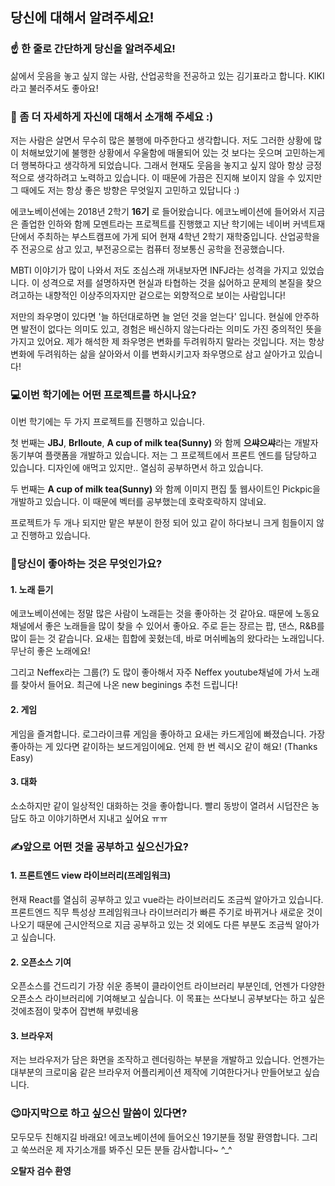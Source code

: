 ## 당신에 대해서 알려주세요!

### ☝️ 한 줄로 간단하게 당신을 알려주세요!

삶에서 웃음을 놓고 싶지 않는 사람, 산업공학을 전공하고 있는 김기표라고 합니다. KIKI 라고 불러주셔도 좋아요!

### 🙌 좀 더 자세하게 자신에 대해서 소개해 주세요 :)

저는 사람은 살면서 무수히 많은 불행에 마주한다고 생각합니다. 저도 그러한 상황에 많이 처해보았기에 불행한 상황에서 우울함에 매몰되어 있는 것 보다는 웃으며 고민하는게 더 행복하다고 생각하게 되었습니다. 그래서 현재도 웃음을 놓지고 싶지 않아 항상 긍정적으로 생각하려고 노력하고 있습니다. 이 때문에 가끔은 진지해 보이지 않을 수 있지만 그 때에도 저는 항상 좋은 방향은 무엇일지 고민하고 있답니다 :)

에코노베이션에는 2018년 2학기 **16기** 로 들어왔습니다. 에코노베이션에 들어와서 지금은 졸업한 인하와 함께 모멘트라는 프로젝트를 진행했고 지난 학기에는 네이버 커넥트재단에서 주최하는 부스트캠프에 가게 되어 현재 4학년 2학기 재학중입니다. 산업공학을 주 전공으로 삼고 있고, 부전공으로는 컴퓨터 정보통신 공학을 전공했습니다.

MBTI 이야기가 많이 나와서 저도 조심스래 꺼내보자면 INFJ라는 성격을 가지고 있었습니다. 이 성격으로 저를 설명하자면 현실과 타협하는 것을 싫어하고 문제의 본질을 찾으려고하는 내향적인 이상주의자지만 겉으로는 외향적으로 보이는 사람입니다!

저만의 좌우명이 있다면 '늘 하던대로하면 늘 얻던 것을 얻는다' 입니다. 현실에 안주하면 발전이 없다는 의미도 있고, 경험은 배신하지 않는다라는 의미도 가진 중의적인 뜻을 가지고 있어요. 제가 해석한 제 좌우명은 변화를 두려워하지 말라는 것입니다. 저는 항상 변화에 두려워하는 삶을 살아와서 이를 변화시키고자 좌우명으로 삼고 살아가고 있습니다!

### 💻이번 학기에는 어떤 프로젝트를 하시나요?

이번 학기에는 두 가지 프로젝트를 진행하고 있습니다.

첫 번째는 **JBJ**, **Brlloute**, **A cup of milk tea(Sunny)** 와 함께 **으쌰으쌰**라는 개발자 동기부여 플랫폼을 개발하고 있습니다. 저는 그 프로젝트에서 프론트 엔드를 담당하고 있습니다. 디자인에 애먹고 있지만.. 열심히 공부하면서 하고 있습니다.

두 번째는 **A cup of milk tea(Sunny)** 와 함께 이미지 편집 툴 웹사이트인 Pickpic을 개발하고 있습니다. 이 때문에 벡터를 공부했는데 호락호락하지 않네요.

프로젝트가 두 개나 되지만 맡은 부분이 한정 되어 있고 같이 하다보니 크게 힘들이지 않고 진행하고 있습니다.

### 💓당신이 좋아하는 것은 무엇인가요?

#### 1. 노래 듣기

에코노베이션에는 정말 많은 사람이 노래듣는 것을 좋아하는 것 같아요. 때문에 노동요 채널에서 좋은 노래들을 많이 찾을 수 있어서 좋아요. 주로 듣는 장르는 팝, 댄스, R&B를 많이 듣는 것 같습니다. 요새는 힙합에 꽂혔는데, 바로 머쉬베놈의 왔다라는 노래입니다. 무난히 좋은 노래에요!

그리고 Neffex라는 그룹(?) 도 많이 좋아해서 자주 Neffex youtube채널에 가서 노래를 찾아서 들어요. 최근에 나온 new beginings 추천 드립니다!

#### 2. 게임

게임을 즐겨합니다. 로그라이크류 게임을 좋아하고 요새는 카드게임에 빠졌습니다. 가장 좋아하는 게 있다면 같이하는 보드게임이에요. 언제 한 번 렉시오 같이 해요! (Thanks Easy)

#### 3. 대화

소소하지만 같이 일상적인 대화하는 것을 좋아합니다. 빨리 동방이 열려서 시덥잔은 농담도 하고 이야기하면서 지내고 싶어요 ㅠㅠ

### ✍앞으로 어떤 것을 공부하고 싶으신가요?

#### 1. 프론트엔드 view 라이브러리(프레임워크)

현재 React를 열심히 공부하고 있고 vue라는 라이브러리도 조금씩 알아가고 있습니다. 프론트엔드 직무 특성상 프레임워크나 라이브러리가 빠른 주기로 바뀌거나 새로운 것이 나오기 때문에 근시안적으로 지금 공부하고 있는 것 외에도 다른 부분도 조금씩 알아가고 싶습니다.

#### 2. 오픈소스 기여

오픈소스를 건드리기 가장 쉬운 종복이 클라이언트 라이브러리 부분인데, 언젠가 다양한 오픈소스 라이브러리에 기여해보고 싶습니다. 이 목표는 쓰다보니 공부보다는 하고 싶은 것에초점이 맞추어 잡변해 부렀네용

#### 3. 브라우저

저는 브라우저가 담은 화면을 조작하고 렌더링하는 부분을 개발하고 있습니다. 언젠가는 대부분의 크로미움 같은 브라우저 어플리케이션 제작에 기여한다거나 만들어보고 싶습니다.

### 😉마지막으로 하고 싶으신 말씀이 있다면?

모두모두 친해지길 바래요! 에코노베이션에 들어오신 19기분들 정말 환영합니다. 그리고 쑥쓰러운 제 자기소개를 봐주신 모든 분들 감사합니다~ ^\_^

**오탈자 검수 환영**
